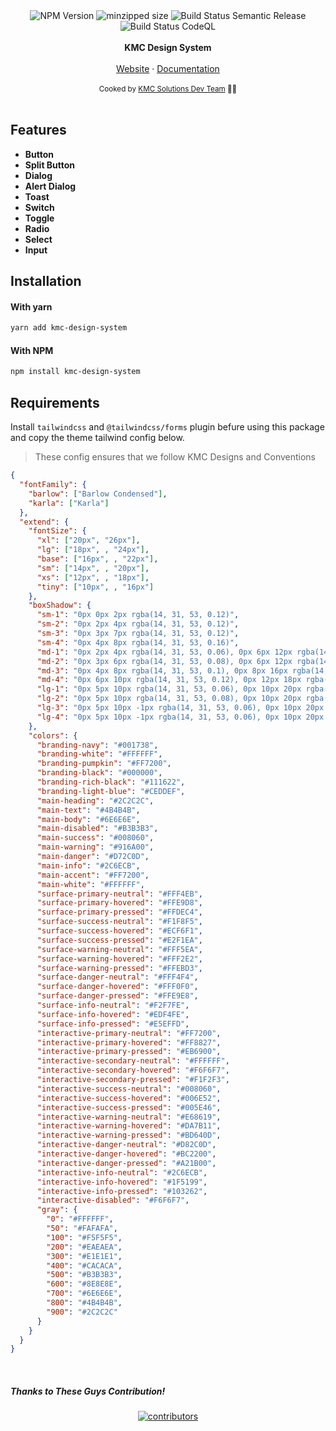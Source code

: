 <div align="center">
<img src="https://badgen.net/npm/v/kmc-design-system" alt="NPM Version" />
<img src="https://img.shields.io/bundlephobia/min/kmc-design-system" alt="minzipped size"/>
<img src="https://github.com/kmcwebdev/kmc-design-system/actions/workflows/publish.yml/badge.svg" alt="Build Status Semantic Release" />
<img src="https://github.com/kmcwebdev/kmc-design-system/actions/workflows/codeql.yml/badge.svg" alt="Build Status CodeQL" />
</a>
</div>
<br />
<div align="center"><strong>KMC Design System</strong></div>
<br />
<div align="center">
<a href="https://kmc.solutions/">Website</a> 
<span> · </span>
<a href="">Documentation</a> 
</div>

<br />
<div align="center">
  <sub>Cooked by <a href="https://github.com/kmcwebdev">KMC Solutions Dev Team</a> 👨‍🍳</sub>
</div>

<br />

## Features

- **Button**
- **Split Button**
- **Dialog**
- **Alert Dialog**
- **Toast**
- **Switch**
- **Toggle**
- **Radio**
- **Select**
- **Input**

## Installation

#### With yarn

```sh
yarn add kmc-design-system
```

#### With NPM

```sh
npm install kmc-design-system
```

## Requirements

Install `tailwindcss` and `@tailwindcss/forms` plugin befure using this package and copy the theme tailwind config below.

> These config ensures that we follow KMC Designs and Conventions

```json
{
  "fontFamily": {
    "barlow": ["Barlow Condensed"],
    "karla": ["Karla"]
  },
  "extend": {
    "fontSize": {
      "xl": ["20px", "26px"],
      "lg": ["18px", , "24px"],
      "base": ["16px", , "22px"],
      "sm": ["14px", , "20px"],
      "xs": ["12px", , "18px"],
      "tiny": ["10px", , "16px"]
    },
    "boxShadow": {
      "sm-1": "0px 0px 2px rgba(14, 31, 53, 0.12)",
      "sm-2": "0px 2px 4px rgba(14, 31, 53, 0.12)",
      "sm-3": "0px 3px 7px rgba(14, 31, 53, 0.12)",
      "sm-4": "0px 4px 8px rgba(14, 31, 53, 0.16)",
      "md-1": "0px 2px 4px rgba(14, 31, 53, 0.06), 0px 6px 12px rgba(14, 31, 53, 0.08), 0px 12px 20px rgba(14, 31, 53, 0.06)",
      "md-2": "0px 3px 6px rgba(14, 31, 53, 0.08), 0px 6px 12px rgba(14, 31, 53, 0.12), 0px 14px 24px rgba(14, 31, 53, 0.08)",
      "md-3": "0px 4px 8px rgba(14, 31, 53, 0.1), 0px 8px 16px rgba(14, 31, 53, 0.16), 0px 16px 28px -1px rgba(14, 31, 53, 0.1)",
      "md-4": "0px 6px 10px rgba(14, 31, 53, 0.12), 0px 12px 18px rgba(14, 31, 53, 0.2), 0px 20px 40px -1px rgba(14, 31, 53, 0.12)",
      "lg-1": "0px 5px 10px rgba(14, 31, 53, 0.06), 0px 10px 20px rgba(14, 31, 53, 0.12), 0px 16px 24px -1px rgba(14, 31, 53, 0.12), 0px 20px 38px -2px rgba(14, 31, 53, 0.06)",
      "lg-2": "0px 5px 10px rgba(14, 31, 53, 0.08), 0px 10px 20px rgba(14, 31, 53, 0.16), 0px 24px 32px -1px rgba(14, 31, 53, 0.16), 0px 32px 64px -2px rgba(14, 31, 53, 0.08)",
      "lg-3": "0px 5px 10px -1px rgba(14, 31, 53, 0.06), 0px 10px 20px -2px rgba(14, 31, 53, 0.1), 0px 16px 32px -3px rgba(14, 31, 53, 0.12), 0px 32px 64px -4px rgba(14, 31, 53, 0.14), 0px 40px 72px -5px rgba(14, 31, 53, 0.24)",
      "lg-4": "0px 5px 10px -1px rgba(14, 31, 53, 0.06), 0px 10px 20px -2px rgba(14, 31, 53, 0.1), 0px 16px 32px -3px rgba(14, 31, 53, 0.12), 0px 32px 64px -4px rgba(14, 31, 53, 0.14), 0px 56px 84px -5px rgba(14, 31, 53, 0.32)"
    },
    "colors": {
      "branding-navy": "#001738",
      "branding-white": "#FFFFFF",
      "branding-pumpkin": "#FF7200",
      "branding-black": "#000000",
      "branding-rich-black": "#111622",
      "branding-light-blue": "#CEDDEF",
      "main-heading": "#2C2C2C",
      "main-text": "#4B4B4B",
      "main-body": "#6E6E6E",
      "main-disabled": "#B3B3B3",
      "main-success": "#008060",
      "main-warning": "#916A00",
      "main-danger": "#D72C0D",
      "main-info": "#2C6ECB",
      "main-accent": "#FF7200",
      "main-white": "#FFFFFF",
      "surface-primary-neutral": "#FFF4EB",
      "surface-primary-hovered": "#FFE9D8",
      "surface-primary-pressed": "#FFDEC4",
      "surface-success-neutral": "#F1F8F5",
      "surface-success-hovered": "#ECF6F1",
      "surface-success-pressed": "#E2F1EA",
      "surface-warning-neutral": "#FFF5EA",
      "surface-warning-hovered": "#FFF2E2",
      "surface-warning-pressed": "#FFEBD3",
      "surface-danger-neutral": "#FFF4F4",
      "surface-danger-hovered": "#FFF0F0",
      "surface-danger-pressed": "#FFE9E8",
      "surface-info-neutral": "#F2F7FE",
      "surface-info-hovered": "#EDF4FE",
      "surface-info-pressed": "#E5EFFD",
      "interactive-primary-neutral": "#FF7200",
      "interactive-primary-hovered": "#FF8827",
      "interactive-primary-pressed": "#EB6900",
      "interactive-secondary-neutral": "#FFFFFF",
      "interactive-secondary-hovered": "#F6F6F7",
      "interactive-secondary-pressed": "#F1F2F3",
      "interactive-success-neutral": "#008060",
      "interactive-success-hovered": "#006E52",
      "interactive-success-pressed": "#005E46",
      "interactive-warning-neutral": "#E68619",
      "interactive-warning-hovered": "#DA7B11",
      "interactive-warning-pressed": "#BD640D",
      "interactive-danger-neutral": "#D82C0D",
      "interactive-danger-hovered": "#BC2200",
      "interactive-danger-pressed": "#A21B00",
      "interactive-info-neutral": "#2C6ECB",
      "interactive-info-hovered": "#1F5199",
      "interactive-info-pressed": "#103262",
      "interactive-disabled": "#F6F6F7",
      "gray": {
        "0": "#FFFFFF",
        "50": "#FAFAFA",
        "100": "#F5F5F5",
        "200": "#EAEAEA",
        "300": "#E1E1E1",
        "400": "#CACACA",
        "500": "#B3B3B3",
        "600": "#8E8E8E",
        "700": "#6E6E6E",
        "800": "#4B4B4B",
        "900": "#2C2C2C"
      }
    }
  }
}
```

<br/>

##### **Thanks to These Guys Contribution!**

<div align="center">
<a href="https://github.com/kmcwebdev/kmc-design-system/graphs/contributors">
  <img src="https://contrib.rocks/image?repo=kmcwebdev/kmc-design-system" alt='contributors' />
</a>
</div>
